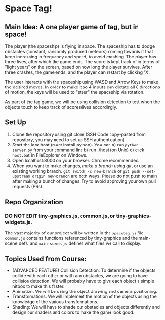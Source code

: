 # Space Tag!

## Main Idea: A one player game of tag, but in space!
The player (the spaceship) is flying in space. The spaceship has to dodge obstacles (constant, randomly produced meteors) coming towards it that keep increasing in frequency and speed, to avoid crashing. The player has three lives, after which the game ends. The score is kept track of in terms of "light years" on the screen, based on how long the player survives. After three crashes, the game ends, and the player can restart by clicking 'X'.

The user interacts with the spaceship using WASD and Arrow Keys to make the desired moves. In order to make it so 4 inputs can dictate all 8 directions of motion, the keys will be used to "steer" the spaceship via rotation.

As part of the tag game, we will be using collision detection to test when the objects touch to keep track of scores/lives accordingly. 

## Set Up
1. Clone the repository using git clone (SSH Code copy-pasted from repository, you may need to set up SSH authentication)
2. Start the localhost (must install python). You can a) run `python server.py` from your command line b) run ./host (on Unix) c) click `host.bat` in FileExplorer on Windows.
3. Open localhost:8000 on your browser. Chrome recommended.
4. When you want to make changes, *make a branch using git*, or use an existing working branch. `git switch -c new-branch` or `git push --set-upstream origin new-branch` are both ways. Please do not push to main after making a bunch of changes. Try to avoid approving your own pull requests (PRs).

## Repo Organization
### DO NOT EDIT tiny-graphics.js, common.js, or tiny-graphics-widgets.js.
The vast majority of our project will be written in the `spacetag.js` file. `common.js` contains functions referenced by tiny-graphics and the main-scene defs, and `main-scene.js` defines what files we call to display.

## Topics Used from Course:
* (ADVANCED FEATURE) Collision Detection: To determine if the objects collide with each other or with any obstacles, we are going to have collision detection. We will probably have to give each object a simple hitbox to make this faster.
* Animation: We will be using the object drawing and camera positioning. 
* Transformations: We will implement the motion of the objects using the knowledge of the various transformations.
* Shading: We will have to shade our obstacles and objects differently and design our shaders and colors to make the game look good. 
